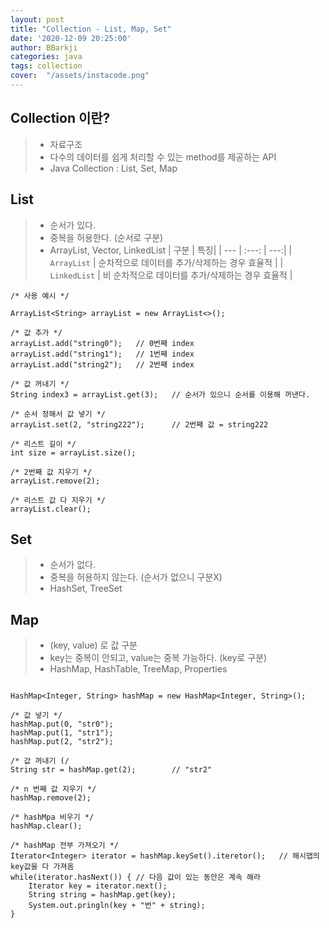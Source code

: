 ```yaml
---
layout: post
title: "Collection - List, Map, Set"
date: '2020-12-09 20:25:00'
author: BBarkji
categories: java
tags: collection
cover:  "/assets/instacode.png"
---
```



## Collection 이란?

>* 자료구조
>* 다수의 데이터를 쉽게 처리할 수 있는 method를 제공하는 API
>* Java Collection : List, Set, Map


## List

>* 순서가 있다. 
>* 중복을 허용한다. (순서로 구분)
>* ArrayList, Vector, LinkedList
> | 구분 | 특징|
> | --- | :---: | ---:|
> | `ArrayList` | 순차적으로 데이터를 추가/삭제하는 경우 효율적 |
> | `LinkedList` | 비 순차적으로 데이터를 추가/삭제하는 경우 효율적 |

```
/* 사용 예시 */

ArrayList<String> arrayList = new ArrayList<>();

/* 값 추가 */
arrayList.add("string0");	// 0번째 index
arrayList.add("string1");	// 1번째 index
arrayList.add("string2");	// 2번째 index

/* 값 꺼내기 */
String index3 = arrayList.get(3);	// 순서가 있으니 순서를 이용해 꺼낸다.

/* 순서 정해서 값 넣기 */
arrayList.set(2, "string222");		// 2번째 값 = string222

/* 리스트 길이 */
int size = arrayList.size();

/* 2번째 값 지우기 */
arrayList.remove(2);

/* 리스트 값 다 지우기 */
arrayList.clear();

```


## Set

>* 순서가 없다.
>* 중복을 허용하지 않는다. (순서가 없으니 구분X)
>* HashSet, TreeSet


## Map

>* (key, value) 로 값 구분
>* key는 중복이 안되고, value는 중복 가능하다. (key로 구분)
>* HashMap, HashTable, TreeMap, Properties

```

HashMap<Integer, String> hashMap = new HashMap<Integer, String>();

/* 값 넣기 */
hashMap.put(0, "str0");
hashMap.put(1, "str1");
hashMap.put(2, "str2");

/* 값 꺼내기 (/
String str = hashMap.get(2);		// "str2"

/* n 번째 값 지우기 */
hashMap.remove(2);

/* hashMpa 비우기 */
hashMap.clear();

/* hashMap 전부 가져오기 */
Iterator<Integer> iterator = hashMap.keySet().iteretor();	// 해시맵의 key값을 다 가져옴
while(iterator.hasNext()) {	// 다음 값이 있는 동안은 계속 해라
	Iterator key = iterator.next();
	String string = hashMap.get(key);
	System.out.pringln(key + "번" + string);
}

 
```
